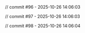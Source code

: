 
// commit #96 - 2025-10-26 14:06:03

// commit #97 - 2025-10-26 14:06:03

// commit #98 - 2025-10-26 14:06:04
